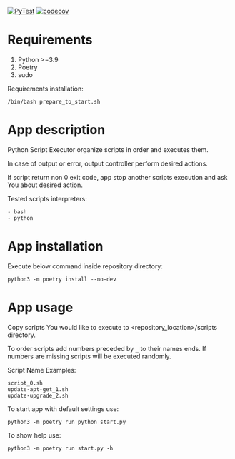 [![PyTest](https://github.com/KubaTaba1uga/python_script_executor/actions/workflows/pytest.yml/badge.svg?branch=master)](https://github.com/KubaTaba1uga/python_script_executor/actions/workflows/pytest.yml) 
[![codecov](https://codecov.io/gh/KubaTaba1uga/python_script_executor/branch/master/graph/badge.svg?token=BHLC73ZGK0)](https://codecov.io/gh/KubaTaba1uga/python_script_executor)

# Requirements

1. Python >=3.9
2. Poetry
3. sudo

Requirements installation:

	/bin/bash prepare_to_start.sh

# App description 

Python Script Executor organize scripts in order and executes them.

In case of output or error, output controller perform desired actions.

If script return non 0 exit code, app stop another scripts execution and
ask You about desired action.

Tested scripts interpreters:

	- bash
	- python

# App installation

Execute below command inside repository directory:

	python3 -m poetry install --no-dev


# App usage 
 
Copy scripts You would like to execute to <repository_location>/scripts directory.

To order scripts add numbers preceded by `_` to their names ends. If numbers are missing
scripts will be executed randomly.

Script Name Examples:

	script_0.sh
	update-apt-get_1.sh
	update-upgrade_2.sh

To start app with default settings use:

	python3 -m poetry run python start.py

To show help use:

	python3 -m poetry run start.py -h
